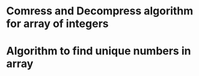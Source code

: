 # Comress and Decompress algorithm for array of integers
# Algorithm to find unique numbers in array
